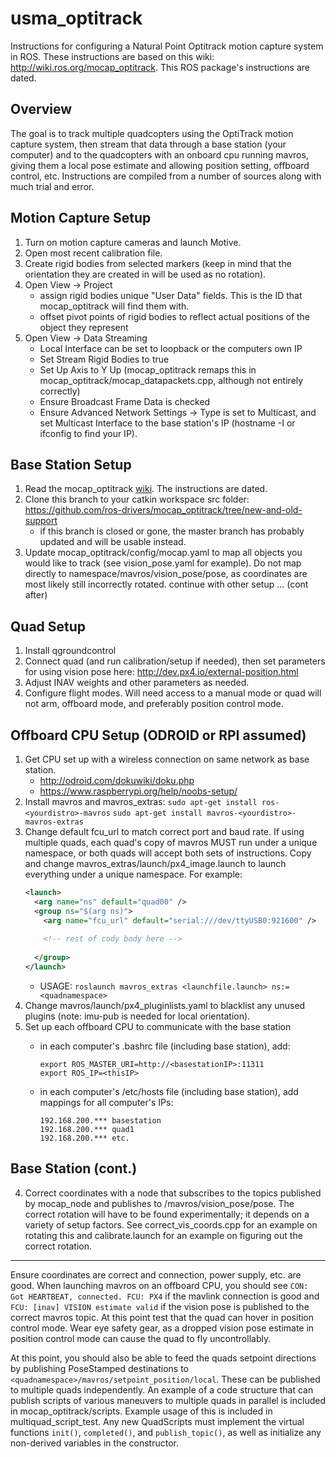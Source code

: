 # usma_optitrack
Instructions for configuring a Natural Point Optitrack motion capture system in ROS. These instructions are based on this wiki: http://wiki.ros.org/mocap_optitrack. This ROS package's instructions are dated.

## Overview
The goal is to track multiple quadcopters using the OptiTrack motion capture system, then stream that data through a base station (your computer) and to the quadcopters with an onboard cpu running mavros, giving them a local pose estimate and allowing position setting, offboard control, etc. Instructions are compiled from a number of sources along with much trial and error.

## Motion Capture Setup
1. Turn on motion capture cameras and launch Motive.
2. Open most recent calibration file.
3. Create rigid bodies from selected markers (keep in mind that the orientation they are created in will be used as no rotation).
4. Open View -> Project
   - assign rigid bodies unique "User Data" fields. This is the ID that mocap\_optitrack will find them with.
   - offset pivot points of rigid bodies to reflect actual positions of the object they represent
5. Open View -> Data Streaming
   - Local Interface can be set to loopback or the computers own IP
   - Set Stream Rigid Bodies to true
   - Set Up Axis to Y Up (mocap\_optitrack remaps this in mocap\_optitrack/mocap_datapackets.cpp, although not entirely correctly)
   - Ensure Broadcast Frame Data is checked
   - Ensure Advanced Network Settings -> Type is set to Multicast, and set Multicast Interface to the base station's IP (hostname -I or ifconfig to find your IP).

## Base Station Setup
1. Read the mocap_optitrack [wiki](http://wiki.ros.org/mocap\_optitrack). The instructions are dated.
2. Clone this branch to your catkin workspace src folder: https://github.com/ros-drivers/mocap_optitrack/tree/new-and-old-support
   - if this branch is closed or gone, the master branch has probably updated and will be usable instead.
3. Update mocap\_optitrack/config/mocap.yaml to map all objects you would like to track (see vision\_pose.yaml for example). Do not map directly to namespace/mavros/vision_pose/pose, as coordinates are most likely still incorrectly rotated.
continue with other setup ... (cont after)

## Quad Setup
1. Install qgroundcontrol
2. Connect quad (and run calibration/setup if needed), then set parameters for using vision pose here: http://dev.px4.io/external-position.html
3. Adjust INAV weights and other parameters as needed.
4. Configure flight modes. Will need access to a manual mode or quad will not arm, offboard mode, and preferably position control mode.

## Offboard CPU Setup (ODROID or RPI assumed)
1. Get CPU set up with a wireless connection on same network as base station.
   - http://odroid.com/dokuwiki/doku.php
   - https://www.raspberrypi.org/help/noobs-setup/
2. Install mavros and mavros_extras: `sudo apt-get install ros-<yourdistro>-mavros` `sudo apt-get install mavros-<yourdistro>-mavros-extras`
3. Change default fcu\_url to match correct port and baud rate. If using multiple quads, each quad's copy of mavros MUST run under a unique namespace, or both quads will accept both sets of instructions. Copy and change mavros\_extras/launch/px4\_image.launch to launch everything under a unique namespace. For example:
   ```xml
   <launch>
     <arg name="ns" default="quad00" />
     <group ns="$(arg ns)">
       <arg name="fcu_url" default="serial:///dev/ttyUSB0:921600" />
       
       <!-- rest of cody body here -->
     
     </group>
   </launch>
   ```
   - USAGE: `roslaunch mavros_extras <launchfile.launch> ns:=<quadnamespace>`
4. Change mavros/launch/px4_pluginlists.yaml to blacklist any unused plugins (note: imu-pub is needed for local orientation).
5. Set up each offboard CPU to communicate with the base station
   - in each computer's .bashrc file (including base station), add:
     
     ```
     export ROS_MASTER_URI=http://<basestationIP>:11311
     export ROS_IP=<thisIP>
     ```
     
   - in each computer's /etc/hosts file (including base station), add mappings for all computer's IPs:
     
     ```
     192.168.200.*** basestation
     192.168.200.*** quad1
     192.168.200.*** etc.
     ```
     


## Base Station (cont.)
4. Correct coordinates with a node that subscribes to the topics published by mocap\_node and publishes to <namespace>/mavros/vision\_pose/pose. The correct rotation will have to be found experimentally; it depends on a variety of setup factors. See correct\_vis\_coords.cpp for an example on rotating this and calibrate.launch for an example on figuring out the correct rotation.

---

Ensure coordinates are correct and connection, power supply, etc. are good. When launching mavros on an offboard CPU, you should see `CON: Got HEARTBEAT, connected. FCU: PX4` if the mavlink connection is good and `FCU: [inav] VISION estimate valid` if the vision pose is published to the correct mavros topic. At this point test that the quad can hover in position control mode. Wear eye safety gear, as a dropped vision pose estimate in position control mode can cause the quad to fly uncontrollably.

At this point, you should also be able to feed the quads setpoint directions by publishing PoseStamped destinations to `<quadnamespace>/mavros/setpoint_position/local`. These can be published to multiple quads independently. An example of a code structure that can publish scripts of various maneuvers to multiple quads in parallel is included in mocap\_optitrack/scripts. Example usage of this is included in multiquad\_script\_test. Any new QuadScripts must implement the virtual functions `init()`, `completed()`, and `publish_topic()`, as well as initialize any non-derived variables in the constructor.
